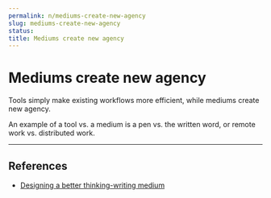 ```yaml
---
permalink: n/mediums-create-new-agency
slug: mediums-create-new-agency
status: 
title: Mediums create new agency
---
```

# Mediums create new agency

Tools simply make existing workflows more efficient, while mediums create new agency.

An example of a tool vs. a medium is a pen vs. the written word, or remote work vs. distributed work.

---

## References

- [Designing a better thinking-writing medium](https://thesephist.com/posts/medium/)
